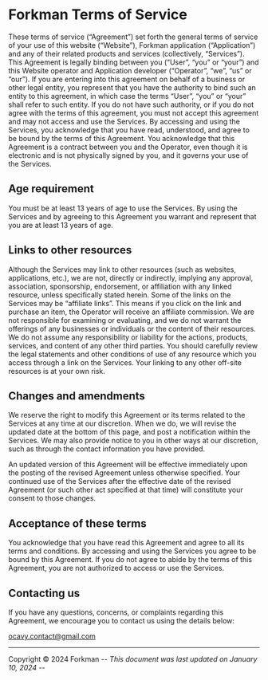 # Forkman Terms of Service
These terms of service (“Agreement”) set forth the general terms of service of your use of this website (“Website”), Forkman application (“Application”) and any of their related products and services (collectively, “Services”). This Agreement is legally binding between you (“User”, “you” or “your”) and this Website operator and Application developer (“Operator”, “we”, “us” or “our”). If you are entering into this agreement on behalf of a business or other legal entity, you represent that you have the authority to bind such an entity to this agreement, in which case the terms “User”, “you” or “your” shall refer to such entity. If you do not have such authority, or if you do not agree with the terms of this agreement, you must not accept this agreement and may not access and use the Services. By accessing and using the Services, you acknowledge that you have read, understood, and agree to be bound by the terms of this Agreement. You acknowledge that this Agreement is a contract between you and the Operator, even though it is electronic and is not physically signed by you, and it governs your use of the Services.

## Age requirement
You must be at least 13 years of age to use the Services. By using the Services and by agreeing to this Agreement you warrant and represent that you are at least 13 years of age.

## Links to other resources
Although the Services may link to other resources (such as websites, applications, etc.), we are not, directly or indirectly, implying any approval, association, sponsorship, endorsement, or affiliation with any linked resource, unless specifically stated herein. Some of the links on the Services may be “affiliate links”. This means if you click on the link and purchase an item, the Operator will receive an affiliate commission. We are not responsible for examining or evaluating, and we do not warrant the offerings of any businesses or individuals or the content of their resources. We do not assume any responsibility or liability for the actions, products, services, and content of any other third parties. You should carefully review the legal statements and other conditions of use of any resource which you access through a link on the Services. Your linking to any other off-site resources is at your own risk.

## Changes and amendments
We reserve the right to modify this Agreement or its terms related to the Services at any time at our discretion. When we do, we will revise the updated date at the bottom of this page, and post a notification within the Services. We may also provide notice to you in other ways at our discretion, such as through the contact information you have provided.

An updated version of this Agreement will be effective immediately upon the posting of the revised Agreement unless otherwise specified. Your continued use of the Services after the effective date of the revised Agreement (or such other act specified at that time) will constitute your consent to those changes.

## Acceptance of these terms
You acknowledge that you have read this Agreement and agree to all its terms and conditions. By accessing and using the Services you agree to be bound by this Agreement. If you do not agree to abide by the terms of this Agreement, you are not authorized to access or use the Services.

## Contacting us
If you have any questions, concerns, or complaints regarding this Agreement, we encourage you to contact us using the details below:

[ocavy.contact@gmail.com](mailto:ocavy.contact@gmail.com)

---

Copyright © 2024 Forkman
*-- This document was last updated on January 10, 2024 --*
